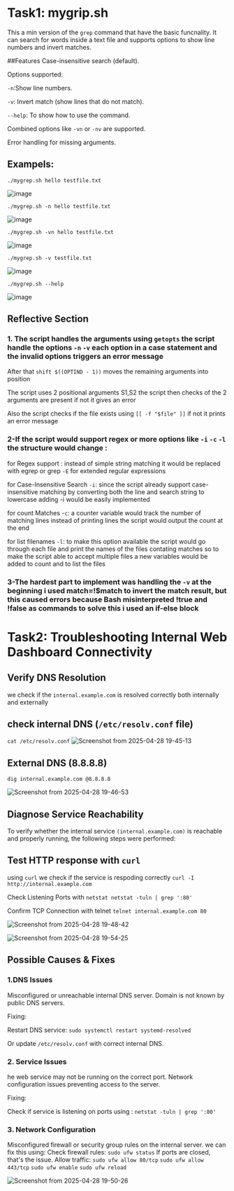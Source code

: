 # Task1: mygrip.sh
This a min version of the `grep` command that have the basic funcnality.
It can search for words inside a text file and supports options to show line numbers and invert matches.

##Features
Case-insensitive search (default).

Options supported:

`-n`:Show line numbers.

`-v`: Invert match (show lines that do not match).

`--help`: To show how to use the command.

Combined options like `-vn` or `-nv` are supported.

Error handling for missing arguments.

## Exampels:
`./mygrep.sh hello testfile.txt`


![image](https://github.com/user-attachments/assets/76e3c03b-3572-4525-96fe-e3441d379b92)

`./mygrep.sh -n hello testfile.txt`


![image](https://github.com/user-attachments/assets/ad2ec86b-81d0-4ef5-abf8-6888f71ec692)

`./mygrep.sh -vn hello testfile.txt`


![image](https://github.com/user-attachments/assets/5293f493-45ec-482a-98cf-d79779535744)

`./mygrep.sh -v testfile.txt`


![image](https://github.com/user-attachments/assets/82c7f14b-9d3f-447c-86b3-ce830bde5b7b)

`./mygrep.sh --help`


![image](https://github.com/user-attachments/assets/40315075-20ec-4276-bd54-2608499809ed)

## Reflective Section

### 1. The script handles the arguments using `getopts` the script handle the options `-n` `-v` each option in a case statement and the invalid options triggers an error message 

After that `shift $((OPTIND - 1))` moves the remaining arguments into position 

The script uses 2 positional arguments S1,S2 the script then checks of the 2 arguments are present if not it gives an error 

Also the script checks if the file exists using `[[ -f "$file" ]]` if not it prints an error message 

### 2-If the script would support regex or more options like `-i` `-c` `-l` the structure would change :
for Regex support : instead of simple string matching it would be replaced with egrep or grep `-E` for extended regular expressions 

for Case-Insensitive Search `-i`: since the script already support case-insensitive matching by converting both the line and search string to lowercase adding -i would be easily implemented 

for count Matches -`c`: a counter variable would track the number of matching lines instead of printing lines the script would output the count at the end

for list filenames `-l`: to make this option available the script would go through each file and print the names of the files contating matches so to make the script able to accept multiple files a new variables would be added to count and to list the files 

### 3-The hardest part to implement was handling the `-v` at the beginning i used match=!$match to invert the match result, but this caused errors because Bash misinterpreted !true and !false as commands to solve this i used an if-else block  


# Task2: Troubleshooting Internal Web Dashboard Connectivity

## Verify DNS Resolution
we check if the `internal.example.com` is resolved correctly both internally and externally

## check internal DNS (`/etc/resolv.conf` file)
`cat /etc/resolv.conf`
![Screenshot from 2025-04-28 19-45-13](https://github.com/user-attachments/assets/2971c1b9-e6d5-4b35-be2e-ed17ea9f6209)



## External DNS (8.8.8.8)

`dig internal.example.com @8.8.8.8`

![Screenshot from 2025-04-28 19-46-53](https://github.com/user-attachments/assets/44cf3f1f-3753-40b3-be1f-bfe4c33414d5)


## Diagnose Service Reachability
To verify whether the internal service `(internal.example.com)` is reachable and properly running, the following steps were performed:

## Test HTTP response with `curl`
using `curl` we check if the service is respoding correctly `curl -I http://internal.example.com`

Check Listening Ports with `netstat netstat -tuln | grep ':80'`

Confirm TCP Connection with telnet `telnet internal.example.com 80`

![Screenshot from 2025-04-28 19-48-42](https://github.com/user-attachments/assets/4dd7ed21-3152-4eb8-869c-590e8116cf0f)


![Screenshot from 2025-04-28 19-54-25](https://github.com/user-attachments/assets/c7d64dcf-be67-4e21-a43c-49b1e9754fe4)


## Possible Causes & Fixes

### 1.DNS Issues

Misconfigured or unreachable internal DNS server. Domain is not known by public DNS servers.

Fixing:

Restart DNS service: `sudo systemctl restart systemd-resolved`

Or update `/etc/resolv.conf` with correct internal DNS.

### 2. Service Issues
he web service may not be running on the correct port. Network configuration issues preventing access to the server.

Fixing:

Check if service is listening on ports using : `netstat -tuln | grep ':80'`

### 3. Network Configuration
Misconfigured firewall or security group rules on the internal server.
we can fix this using:
Check firewall rules: `sudo ufw status`
If ports are closed, that's the issue. Allow traffic: 
`sudo ufw allow 80/tcp` 
`sudo ufw allow 443/tcp`
`sudo ufw enable`
`sudo ufw reload`

![Screenshot from 2025-04-28 19-50-26](https://github.com/user-attachments/assets/304c163b-12ef-4014-a14b-3f9728ca4776)






